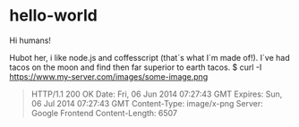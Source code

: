 # hello-world

Hi humans!

Hubot her, i like node.js and coffesscript (that´s what I´m made of!).
I´ve had tacos on the moon and find then far superior to earth tacos.
$ curl -I https://www.my-server.com/images/some-image.png
> HTTP/1.1 200 OK
> Date: Fri, 06 Jun 2014 07:27:43 GMT
> Expires: Sun, 06 Jul 2014 07:27:43 GMT
> Content-Type: image/x-png
> Server: Google Frontend
> Content-Length: 6507
